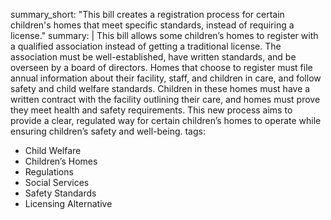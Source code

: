 summary_short: "This bill creates a registration process for certain children's homes that meet specific standards, instead of requiring a license."
summary: |
  This bill allows some children’s homes to register with a qualified association instead of getting a traditional license. The association must be well-established, have written standards, and be overseen by a board of directors. Homes that choose to register must file annual information about their facility, staff, and children in care, and follow safety and child welfare standards. Children in these homes must have a written contract with the facility outlining their care, and homes must prove they meet health and safety requirements. This new process aims to provide a clear, regulated way for certain children’s homes to operate while ensuring children’s safety and well-being.
tags:
  - Child Welfare
  - Children’s Homes
  - Regulations
  - Social Services
  - Safety Standards
  - Licensing Alternative
